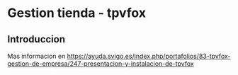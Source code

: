 # Gestion tienda - tpvfox
## Introduccion
Mas informacion en https://ayuda.svigo.es/index.php/portafolios/83-tpvfox-gestion-de-empresa/247-presentacion-y-instalacion-de-tpvfox

